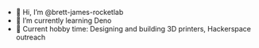 - 👋 Hi, I’m @brett-james-rocketlab
- 🌱 I’m currently learning Deno
- 🔭 Current hobby time: Designing and building 3D printers, Hackerspace outreach

<!---
brett-james-rocketlab/brett-james-rocketlab is a ✨ special ✨ repository because its `README.md` (this file) appears on your GitHub profile.
You can click the Preview link to take a look at your changes.
--->
